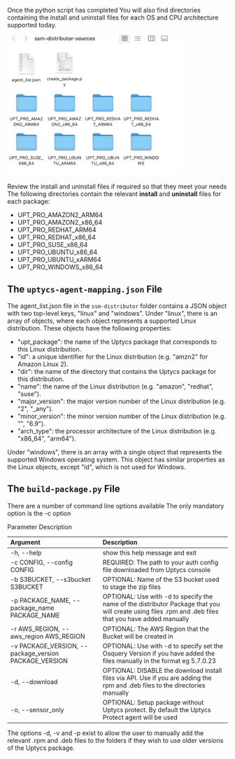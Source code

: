 Once the python script has completed
You will also find directories containing the install and uninstall files for each OS and CPU 
architecture supported today. 

<img src='../images/distributor-sources.png' width='400'>

Review the install and uninstall files if required so that they meet your needs The following directories contain the relevant **install** and **uninstall** files for each package:
+ UPT_PRO_AMAZON2_ARM64
+ UPT_PRO_AMAZON2_x86_64
+ UPT_PRO_REDHAT_ARM64
+ UPT_PRO_REDHAT_x86_64
+ UPT_PRO_SUSE_x86_64
+ UPT_PRO_UBUNTU_x86_64
+ UPT_PRO_UBUNTU_xARM64
+ UPT_PRO_WINDOWS_x86_64

## The `uptycs-agent-mapping.json` File

The agent_list.json file in the `ssm-distributor` folder contains a JSON object with two 
top-level 
keys, "linux" and "windows". Under "linux", there is an array of objects, where each object represents a supported Linux distribution. 
These objects have the following properties:

   + "upt_package": the name of the Uptycs package that corresponds to this Linux distribution.
   + "id": a unique identifier for the Linux distribution (e.g. "amzn2" for Amazon Linux 2).
   + "dir": the name of the directory that contains the Uptycs package for this distribution.
   + "name": the name of the Linux distribution (e.g. "amazon", "redhat", "suse").
   + "major_version": the major version number of the Linux distribution (e.g. "2", "_any").
   + "minor_version": the minor version number of the Linux distribution (e.g. "", "6.9").
   + "arch_type": the processor architecture of the Linux distribution (e.g. "x86_64", "arm64").

Under "windows", there is an array with a single object that represents the supported Windows operating system. 
This object has similar properties as the Linux objects, except "id", which is not used for Windows.


## The `build-package.py` File
There are a number of command line options available
The only mandatory option is the -c option 

Parameter Description


| Argument                                               | Description                                                                                                                                            |
|:-------------------------------------------------------|:-------------------------------------------------------------------------------------------------------------------------------------------------------|
| -h, --help	                                            | show this help message and exit                                                                                                                        |
| -c CONFIG, --config CONFIG	                            | REQUIRED: The path to your auth config file downloaded from Uptycs console                                                                             |
| -b S3BUCKET, --s3bucket S3BUCKET	                      | OPTIONAL: Name of the S3 bucket used to stage the zip files                                                                                            |
| -p PACKAGE_NAME, --package_name PACKAGE_NAME	          | OPTIONAL: Use with -d to specify the name of the distributor Package that you will create using files .rpm and .deb files that you have added manually |                                                                                                                                               |
| -r AWS_REGION, --aws_region AWS_REGION	                | OPTIONAL: The AWS Region that the Bucket will be created in                                                                                            |
| -v PACKAGE_VERSION, --package_version PACKAGE_VERSION	 | OPTIONAL: Use with -d to specify set the Osquery Version if you have added the files manually in the format eg 5.7.0.23                                |                                                                                                                                               |
| -d, --download	                                        | OPTIONAL: DISABLE the download install files via API. Use if you are adding the rpm and .deb files to the directories manually                         |                                                                                                                                               |
| -o, --sensor_only	                                     | OPTIONAL: Setup package without Uptycs protect. By default the Uptycs Protect agent will be used                                                       |
    


The options -d, -v and -p exist to allow the user to manually add the relevant .rpm and .deb 
files to the folders if they wish to use older versions of the Uptycs package.

